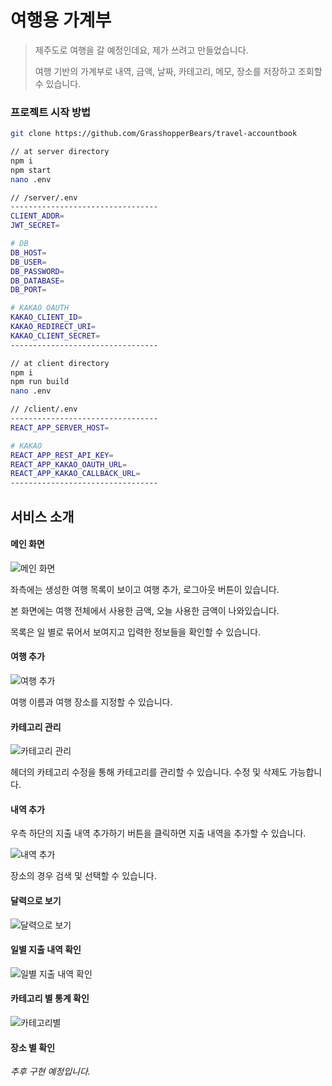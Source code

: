 # 여행용 가계부

> 제주도로 여행을 갈 예정인데요, 제가 쓰려고 만들었습니다.
>
> 여행 기반의 가계부로 내역, 금액, 날짜, 카테고리, 메모, 장소를 저장하고 조회할 수 있습니다.

### 프로젝트 시작 방법

```bash
git clone https://github.com/GrasshopperBears/travel-accountbook
```

```bash
// at server directory
npm i
npm start
nano .env

// /server/.env
---------------------------------
CLIENT_ADDR=
JWT_SECRET=

# DB
DB_HOST=
DB_USER=
DB_PASSWORD=
DB_DATABASE=
DB_PORT=

# KAKAO OAUTH
KAKAO_CLIENT_ID=
KAKAO_REDIRECT_URI=
KAKAO_CLIENT_SECRET=
---------------------------------
```

```bash
// at client directory
npm i
npm run build
nano .env

// /client/.env
---------------------------------
REACT_APP_SERVER_HOST=

# KAKAO
REACT_APP_REST_API_KEY=
REACT_APP_KAKAO_OAUTH_URL=
REACT_APP_KAKAO_CALLBACK_URL=
---------------------------------
```



## 서비스 소개

#### 메인 화면

![메인 화면](https://user-images.githubusercontent.com/34625313/105060757-1ce42f80-5abc-11eb-88cf-99570d226f22.png)

좌측에는 생성한 여행 목록이 보이고 여행 추가, 로그아웃 버튼이 있습니다.

본 화면에는 여행 전체에서 사용한 금액, 오늘 사용한 금액이 나와있습니다.

목록은 일 별로 묶어서 보여지고 입력한 정보들을 확인할 수 있습니다.



#### 여행 추가

![여행 추가](https://user-images.githubusercontent.com/34625313/105060460-c971e180-5abb-11eb-90e4-e92969e5dd7a.png)

여행 이름과 여행 장소를 지정할 수 있습니다.



#### 카테고리 관리

![카테고리 관리](https://user-images.githubusercontent.com/34625313/105061660-1b673700-5abd-11eb-958b-5d5b2dd45fc3.png)

헤더의 카테고리 수정을 통해 카테고리를 관리할 수 있습니다. 수정 및 삭제도 가능합니다.



#### 내역 추가

우측 하단의 지출 내역 추가하기 버튼을 클릭하면 지출 내역을 추가할 수 있습니다.

![내역 추가](https://user-images.githubusercontent.com/34625313/105060457-c8d94b00-5abb-11eb-8e65-85e85e809606.png)

장소의 경우 검색 및 선택할 수 있습니다.



#### 달력으로 보기

![달력으로 보기](https://user-images.githubusercontent.com/34625313/105060463-c971e180-5abb-11eb-8938-74c5db7c8853.png)



#### 일별 지출 내역 확인

![일별 지출 내역 확인](https://user-images.githubusercontent.com/34625313/105060465-ca0a7800-5abb-11eb-8712-4c7cc82479f9.png)



#### 카테고리 별 통계 확인

![카테고리별](https://user-images.githubusercontent.com/34625313/105060467-caa30e80-5abb-11eb-87d6-43acfcdf12ed.png)



#### 장소 별 확인

*추후 구현 예정입니다.*

